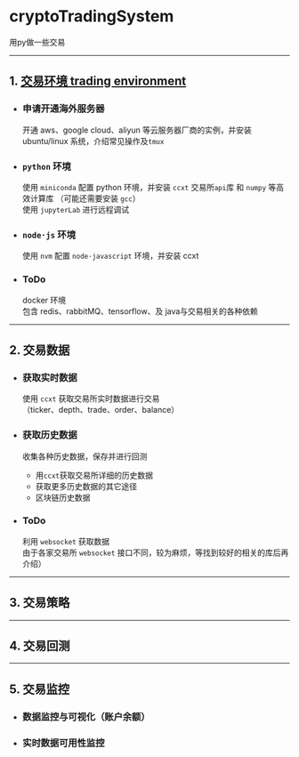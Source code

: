 # cryptoTradingSystem

用py做一些交易

----------------
## 1. [交易环境 trading environment](notebook/1_trading_environment.ipynb)
- ### 申请开通海外服务器
  开通 aws、google cloud、aliyun 等云服务器厂商的实例，并安装 ubuntu/linux 系统，介绍常见操作及`tmux`
- ### `python` 环境
  使用 `miniconda` 配置 python 环境，并安装 `ccxt` 交易所`api`库 和 `numpy` 等高效计算库
  （可能还需要安装 `gcc`）    
  使用 `jupyterLab` 进行远程调试

- ### `node·js` 环境
  使用 `nvm` 配置 `node·javascript` 环境，并安装 ccxt

- ### ToDo
  docker 环境    
  包含 redis、rabbitMQ、tensorflow、及 java与交易相关的各种依赖

-------------
## 2. 交易数据
- ### 获取实时数据
  使用 `ccxt` 获取交易所实时数据进行交易   
  （ticker、depth、trade、order、balance）

- ### 获取历史数据
  收集各种历史数据，保存并进行回测
  - 用`ccxt`获取交易所详细的历史数据
  - 获取更多历史数据的其它途径
  - 区块链历史数据

- ### ToDo
  利用 `websocket` 获取数据    
  由于各家交易所 `websocket` 接口不同，较为麻烦，等找到较好的相关的库后再介绍）


------------
## 3. 交易策略


------------
## 4. 交易回测


------------
## 5. 交易监控

- ### 数据监控与可视化（账户余额）

- ### 实时数据可用性监控


